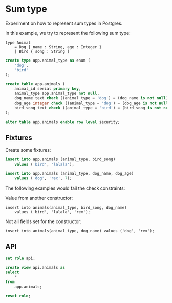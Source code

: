 # Sum type

Experiment on how to represent sum types in Postgres.

In this example, we try to represent the following sum type:

    type Animal
        = Dog { name : String, age : Integer }
        | Bird { song : String }

```sql
create type app.animal_type as enum (
    'dog',
    'bird'
);

create table app.animals (
    animal_id serial primary key,
    animal_type app.animal_type not null,
    dog_name text check ((animal_type = 'dog') = (dog_name is not null)),
    dog_age integer check ((animal_type = 'dog') = (dog_age is not null)),
    bird_song text check ((animal_type = 'bird') = (bird_song is not null))
);

```

```sql
alter table app.animals enable row level security;

```

## Fixtures

Create some fixtures:

```sql
insert into app.animals (animal_type, bird_song)
    values ('bird', 'lalala');

insert into app.animals (animal_type, dog_name, dog_age)
    values ('dog', 'rex', 7);

```

The following examples would fail the check constraints:

Value from another constructor:

    insert into animals(animal_type, bird_song, dog_name)
        values ('bird', 'lalala', 'rex');

Not all fields set for the constructor:

    insert into animals(animal_type, dog_name) values ('dog', 'rex');

## API

```sql
set role api;

create view api.animals as
select
    *
from
    app.animals;

reset role;

```
